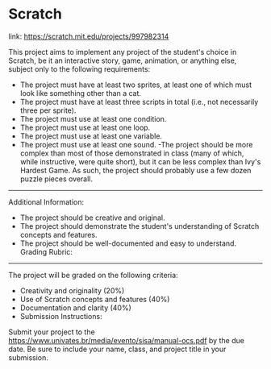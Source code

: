 # Scratch

link: https://scratch.mit.edu/projects/997982314

This project aims to implement any project of the student's choice in Scratch, be it an interactive story, game, animation, or anything else, subject only to the following requirements:

- The project must have at least two sprites, at least one of which must look like something other than a cat.
- The project must have at least three scripts in total (i.e., not necessarily three per sprite).
- The project must use at least one condition.
- The project must use at least one loop.
- The project must use at least one variable.
- The project must use at least one sound.
-The project should be more complex than most of those demonstrated in class (many of which, while instructive, were quite short), but it can be less complex than Ivy's Hardest Game. As such, the project should probably use a few dozen puzzle pieces overall.

---

Additional Information:

- The project should be creative and original.
- The project should demonstrate the student's understanding of Scratch concepts and features.
- The project should be well-documented and easy to understand.
Grading Rubric:

---

The project will be graded on the following criteria:

- Creativity and originality (20%)
- Use of Scratch concepts and features (40%)
- Documentation and clarity (40%)
- Submission Instructions:

Submit your project to the https://www.univates.br/media/evento/sisa/manual-ocs.pdf by the due date.
Be sure to include your name, class, and project title in your submission.
